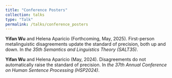 ```yaml
---
title: "Conference Posters"
collection: talks
type: "Talk"
permalink: /talks/conference_posters
---
```


**Yifan Wu** and Helena Aparicio (Forthcoming, May, 2025). First-person metalinguistic disagreements update the standard of precision, both up and down. In *the 35th Semantics and Linguistics Theory (SALT35)*.

**Yifan Wu** and Helena Aparicio (May, 2024). Disagreements do not automatically raise the standard of precision. In *the 37th Annual Conference on Human Sentence Processing (HSP2024)*.
